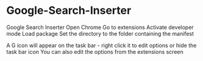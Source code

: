 # Google-Search-Inserter
Google Search Inserter
Open Chrome
Go to extensions
Activate developer mode
Load package
Set the directory to the folder containing the manifest

A G icon will appear on the task bar - right click it to edit options or hide the task bar icon
You can also edit the options from the extensions screen
